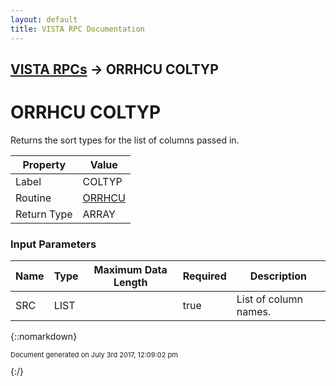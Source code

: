 ```yaml
---
layout: default
title: VISTA RPC Documentation
---
```


## [VISTA RPCs](TableOfContents) &#8594; ORRHCU COLTYP
# ORRHCU COLTYP

Returns the sort types for the list of columns passed in.

Property | Value
--- | ---
Label | COLTYP
Routine | [ORRHCU](http://code.osehra.org/dox/Routine_ORRHCU_source.html)
Return Type | ARRAY


### Input Parameters

Name | Type | Maximum Data Length | Required | Description
--- | --- | --- | --- | ---
SRC | LIST |  | true | List of column names.



{::nomarkdown} <br/><p style="font-size: 11px">Document generated on July 3rd 2017, 12:09:02 pm</p>{:/}